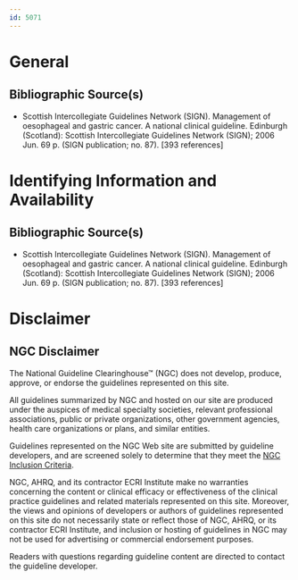 ```yaml
---
id: 5071
---
```


# General

## Bibliographic Source(s)

- Scottish Intercollegiate Guidelines Network (SIGN). Management of oesophageal and gastric cancer. A national clinical guideline. Edinburgh (Scotland): Scottish Intercollegiate Guidelines Network (SIGN); 2006 Jun. 69 p. (SIGN publication; no. 87). [393 references]

# Identifying Information and Availability

## Bibliographic Source(s)

- Scottish Intercollegiate Guidelines Network (SIGN). Management of oesophageal and gastric cancer. A national clinical guideline. Edinburgh (Scotland): Scottish Intercollegiate Guidelines Network (SIGN); 2006 Jun. 69 p. (SIGN publication; no. 87). [393 references]

# Disclaimer

## NGC Disclaimer

The National Guideline Clearinghouse™ (NGC) does not develop, produce, approve, or endorse the guidelines represented on this site.

All guidelines summarized by NGC and hosted on our site are produced under the auspices of medical specialty societies, relevant professional associations, public or private organizations, other government agencies, health care organizations or plans, and similar entities.

Guidelines represented on the NGC Web site are submitted by guideline developers, and are screened solely to determine that they meet the [NGC Inclusion Criteria](/help-and-about/summaries/inclusion-criteria).

NGC, AHRQ, and its contractor ECRI Institute make no warranties concerning the content or clinical efficacy or effectiveness of the clinical practice guidelines and related materials represented on this site. Moreover, the views and opinions of developers or authors of guidelines represented on this site do not necessarily state or reflect those of NGC, AHRQ, or its contractor ECRI Institute, and inclusion or hosting of guidelines in NGC may not be used for advertising or commercial endorsement purposes.

Readers with questions regarding guideline content are directed to contact the guideline developer.


